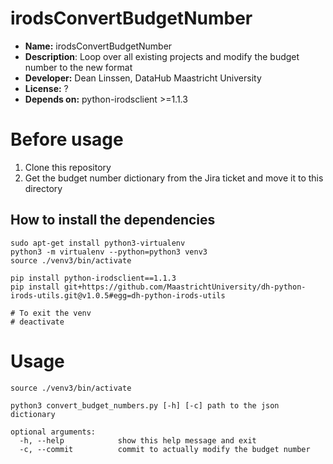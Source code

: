 # irodsConvertBudgetNumber

* **Name:** irodsConvertBudgetNumber
* **Description**: Loop over all existing projects and modify the budget number to the new format
* **Developer:** Dean Linssen, DataHub Maastricht University
* **License:** ?
* **Depends on:** python-irodsclient >=1.1.3

# Before usage
1. Clone this repository
2. Get the budget number dictionary from the Jira ticket and move it to this directory

## How to install the dependencies
```
sudo apt-get install python3-virtualenv
python3 -m virtualenv --python=python3 venv3
source ./venv3/bin/activate

pip install python-irodsclient==1.1.3
pip install git+https://github.com/MaastrichtUniversity/dh-python-irods-utils.git@v1.0.5#egg=dh-python-irods-utils

# To exit the venv
# deactivate
```


# Usage
```
source ./venv3/bin/activate

python3 convert_budget_numbers.py [-h] [-c] path to the json dictionary

optional arguments:
  -h, --help            show this help message and exit
  -c, --commit          commit to actually modify the budget number
```